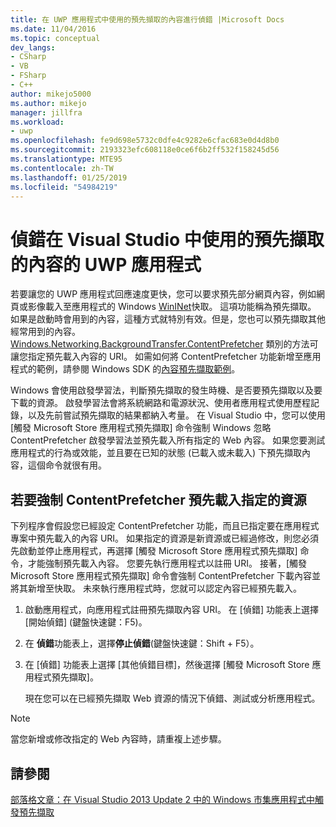 ```yaml
---
title: 在 UWP 應用程式中使用的預先擷取的內容進行偵錯 |Microsoft Docs
ms.date: 11/04/2016
ms.topic: conceptual
dev_langs:
- CSharp
- VB
- FSharp
- C++
author: mikejo5000
ms.author: mikejo
manager: jillfra
ms.workload:
- uwp
ms.openlocfilehash: fe9d698e5732c0dfe4c9282e6cfac683e0d4d8b0
ms.sourcegitcommit: 2193323efc608118e0ce6f6b2ff532f158245d56
ms.translationtype: MTE95
ms.contentlocale: zh-TW
ms.lasthandoff: 01/25/2019
ms.locfileid: "54984219"
---
```

# <a name="debug-uwp-apps-using-prefetched-content-in-visual-studio"></a>偵錯在 Visual Studio 中使用的預先擷取的內容的 UWP 應用程式
  
 若要讓您的 UWP 應用程式回應速度更快，您可以要求預先部分網頁內容，例如網頁或影像載入至應用程式的 Windows [WinINet](/windows/desktop/WinInet/about-wininet)快取。 這項功能稱為預先擷取。 如果是啟動時會用到的內容，這種方式就特別有效。但是，您也可以預先擷取其他經常用到的內容。 [Windows.Networking.BackgroundTransfer.ContentPrefetcher](/uwp/api/Windows.Networking.BackgroundTransfer.ContentPrefetcher) 類別的方法可讓您指定預先載入內容的 URI。 如需如何將 ContentPrefetcher 功能新增至應用程式的範例，請參閱 Windows SDK 的[內容預先擷取範例](https://code.msdn.microsoft.com/windowsapps/ContentPrefetcher-Sample-432c8309)。  
  
 Windows 會使用啟發學習法，判斷預先擷取的發生時機、是否要預先擷取以及要下載的資源。 啟發學習法會將系統網路和電源狀況、使用者應用程式使用歷程記錄，以及先前嘗試預先擷取的結果都納入考量。 在 Visual Studio 中，您可以使用 [觸發 Microsoft Store 應用程式預先擷取] 命令強制 Windows 忽略 ContentPrefetcher 啟發學習法並預先載入所有指定的 Web 內容。 如果您要測試應用程式的行為或效能，並且要在已知的狀態 (已載入或未載入) 下預先擷取內容，這個命令就很有用。  
  
## <a name="to-force-preloading-of-contentprefetcher-specified-resources"></a>若要強制 ContentPrefetcher 預先載入指定的資源  
 下列程序會假設您已經設定 ContentPrefetcher 功能，而且已指定要在應用程式專案中預先載入的內容 URI。 如果指定的資源是新資源或已經過修改，則您必須先啟動並停止應用程式，再選擇 [觸發 Microsoft Store 應用程式預先擷取] 命令，才能強制預先載入內容。 您要先執行應用程式以註冊 URI。 接著，[觸發 Microsoft Store 應用程式預先擷取] 命令會強制 ContentPrefetcher 下載內容並將其新增至快取。 未來執行應用程式時，您就可以認定內容已經預先載入。  
  
1. 啟動應用程式，向應用程式註冊預先擷取內容 URI。 在 [偵錯] 功能表上選擇 [開始偵錯] (鍵盤快速鍵：F5)。  
  
2. 在 **偵錯**功能表上，選擇**停止偵錯**(鍵盤快速鍵：Shift + F5）。  
  
3. 在 [偵錯] 功能表上選擇 [其他偵錯目標]，然後選擇 [觸發 Microsoft Store 應用程式預先擷取]。  
  
   現在您可以在已經預先擷取 Web 資源的情況下偵錯、測試或分析應用程式。  
  
> [!NOTE]
>  當您新增或修改指定的 Web 內容時，請重複上述步驟。  
  
## <a name="see-also"></a>請參閱  
 [部落格文章：在 Visual Studio 2013 Update 2 中的 Windows 市集應用程式中觸發預先擷取](https://blogs.msdn.microsoft.com/devops/2014/02/06/triggering-prefetch-for-windows-store-apps-in-visual-studio-2013-update-2/)